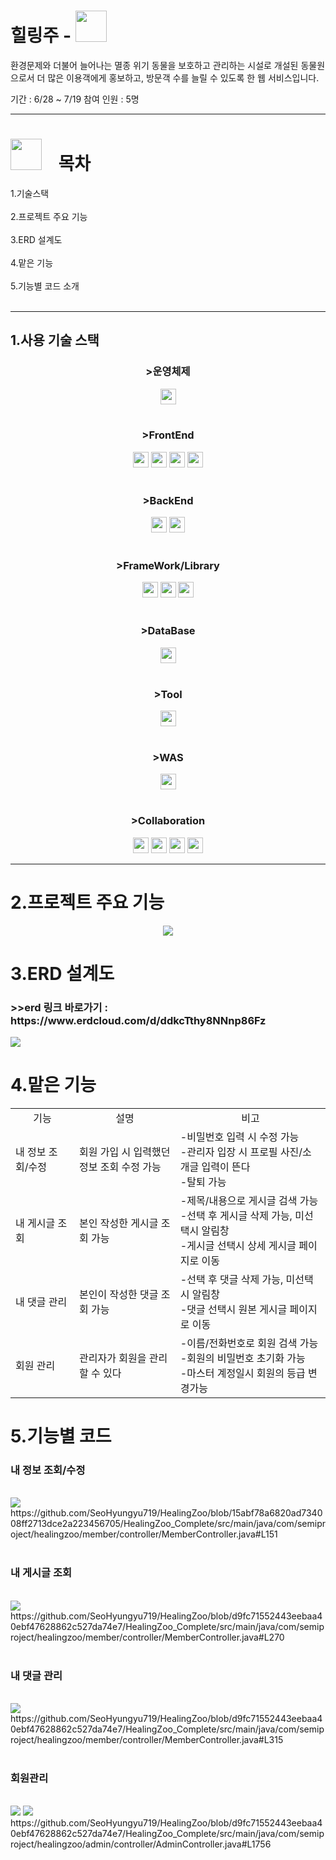 <h1>힐링주 - <img style="width:50px; height:50px;" src="https://github.com/user-attachments/assets/13580612-435b-47c5-8b11-b18fa0ec6d9f"></h1>

환경문제와 더불어 늘어나는 멸종 위기 동물을 보호하고 관리하는 시설로 개설된 동물원으로서 더 많은 이용객에게 홍보하고, 방문객 수를 늘릴 수 있도록 한 웹 서비스입니다.

기간 : 6/28 ~ 7/19  참여 인원 : 5명
<hr/>
<h1><img style="width:50px; height:50px;" src="https://github.com/user-attachments/assets/910bd2e9-b86c-4e64-93a6-d6a81d062410">&nbsp;&nbsp;&nbsp;&nbsp;목차</h1>
1.기술스택<br/><br/>
2.프로젝트 주요 기능<br/><br/>
3.ERD 설계도<br/><br/>
4.맡은 기능<br/><br/>
5.기능별 코드 소개<br/><br/>
<hr/>
<h2>1.사용 기술 스택</h2>

<h3 align="center">>운영체제</h3>
<div align="center">
  <img src="https://img.shields.io/badge/window 10-3A76F0?style=flat-square" height="25">
</div><br/>
<h3 align="center">>FrontEnd</h3>
<div align="center">
  <img src="https://img.shields.io/badge/HTML5-E34F26?style=for-the-badge&logo=HTML5&logoColor=white" height="25">
  <img src="https://img.shields.io/badge/CSS3-1572B6?style=for-the-badge&logo=css3&logoColor=white" height="25">
  <img src="https://img.shields.io/badge/jquery-0769AD?style=for-the-badge&logo=jquery&logoColor=white" height="25">
  <img src="https://img.shields.io/badge/javascript-F7DF1E?style=for-the-badge&logo=javascript&logoColor=white" height="25">    
</div><br/>
<h3 align="center">>BackEnd</h3>
<div align="center">
  <img src="https://img.shields.io/badge/java 11-4B4B77?style=flat-square" height="25">
  <img src="https://img.shields.io/badge/oracle sql-4479A1?style=for-the-badge&logo=mysql&logoColor=white" height="25">
</div><br/>
<h3 align="center">>FrameWork/Library</h3>
<div align="center">
  <img src="https://img.shields.io/badge/bootstrap-7952B3?style=for-the-badge&logo=bootstrap&logoColor=white" height="25">
  <img src="https://img.shields.io/badge/myBatis-333333?style=flat-square" height="25">
  <img src="https://img.shields.io/badge/spring-6DB33F?style=for-the-badge&logo=spring&logoColor=white" height="25">
</div><br/>
<h3 align="center">>DataBase</h3>
<div align="center">
  <img src="https://img.shields.io/badge/oracle-F80000?style=for-the-badge&logo=oracle&logoColor=white" height="25">
</div><br/>
<h3 align="center">>Tool</h3>
<div align="center">
  <img src="https://img.shields.io/badge/sqlDeveloper-4479A1?style=flat-square" height="25">
</div><br/>
<h3 align="center">>WAS</h3>
<div align="center">
  <img src="https://img.shields.io/badge/apachetomcat-F8DC75?style=for-the-badge&logo=apachetomcat&logoColor=white" height="25">  
</div><br/>
<h3 align="center">>Collaboration</h3>
<div align="center">
  <img src="https://img.shields.io/badge/googledrive-4285F4?style=for-the-badge&logo=googledrive&logoColor=white" height="25">
  <img src="https://img.shields.io/badge/github-181717?style=for-the-badge&logo=github&logoColor=white" height="25">
  <img src="https://img.shields.io/badge/figma-F24E1E?style=for-the-badge&logo=figma&logoColor=white" height="25">
  <img src="https://img.shields.io/badge/erdcloud-000000?style=flat-square" height="25">
</div>
<hr/>
<h1>2.프로젝트 주요 기능</h1>
<div align="center" >
  <img src="https://github.com/user-attachments/assets/03a46b98-f30e-46c4-b215-4d218fc05659">
</div>
<h1>3.ERD 설계도</h1>
<h3>>>erd 링크 바로가기 : https://www.erdcloud.com/d/ddkcTthy8NNnp86Fz</h3>
<img src="https://github.com/user-attachments/assets/6a97d072-f8fa-491d-9b5a-933348fbdcbe">
<h1>4.맡은 기능</h1>
<div align="center">
  <table>
  <tbody>
    <tr>
      <td align="center">기능</td>
      <td align="center">설명</td>
      <td align="center">비고</td>
    </tr>
    <tr>
      <td>내 정보 조회/수정</td>
      <td>회원 가입 시 입력했던 <br/>정보 조회 수정 가능</td>
      <td>
        -비밀번호 입력 시 수정 가능<br>
        -관리자 입장 시 프로필 사진/소개글 입력이 뜬다<br/>
        -탈퇴 가능
      </td>
    </tr>
    <tr>
      <td>내 게시글 조회</td>
      <td>본인 작성한 게시글 조회 가능</td>
      <td>
        -제목/내용으로 게시글 검색 가능<br/>
        -선택 후 게시글 삭제 가능, 미선택시 알림창 <br/>
        -게시글 선택시 상세 게시글 페이지로 이동
      </td>
    </tr>
    <tr>
      <td>내 댓글 관리</td>
      <td>본인이 작성한 댓글 조회 가능</td>
      <td>
        -선택 후 댓글 삭제 가능, 미선택시 알림창 <br/>
        -댓글 선택시 원본 게시글 페이지로 이동
      </td>
    </tr>
    <tr>
      <td>회원 관리</td>
      <td>관리자가 회원을 관리할 수 있다</td>
      <td>
        -이름/전화번호로 회원 검색 가능<br/>
        -회원의 비밀번호 초기화 가능<br/>
        -마스터 계정일시 회원의 등급 변경가능
      </td>
    </tr>   
  </tbody>
</table>  
</div>
<h1>5.기능별 코드</h1>
<h3>내 정보 조회/수정</h3><br/>
<img src="https://github.com/user-attachments/assets/5fa6c311-302a-43b2-a311-f53399efa335"><br/>
https://github.com/SeoHyungyu719/HealingZoo/blob/15abf78a6820ad734008ff2713dce2a223456705/HealingZoo_Complete/src/main/java/com/semiproject/healingzoo/member/controller/MemberController.java#L151
<br/><br/>
<h3>내 게시글 조회</h3><br/>
<img src="https://github.com/user-attachments/assets/f6a6cdc7-7b90-49b5-9672-2bf0ef201f47"><br/>
https://github.com/SeoHyungyu719/HealingZoo/blob/d9fc71552443eebaa40ebf47628862c527da74e7/HealingZoo_Complete/src/main/java/com/semiproject/healingzoo/member/controller/MemberController.java#L270
<br/><br/>
<h3>내 댓글 관리</h3><br/>
<img src="https://github.com/user-attachments/assets/aed1a4f8-5807-4c49-946f-960d66c78f2a">
https://github.com/SeoHyungyu719/HealingZoo/blob/d9fc71552443eebaa40ebf47628862c527da74e7/HealingZoo_Complete/src/main/java/com/semiproject/healingzoo/member/controller/MemberController.java#L315
<br/><br/>
<h3>회원관리</h3><br/>
<img src="https://github.com/user-attachments/assets/4829d324-916c-4995-8078-8d9e36b7f174">
<img src="https://github.com/user-attachments/assets/a8306273-b6c4-4b73-a317-296253620748">
https://github.com/SeoHyungyu719/HealingZoo/blob/d9fc71552443eebaa40ebf47628862c527da74e7/HealingZoo_Complete/src/main/java/com/semiproject/healingzoo/admin/controller/AdminController.java#L1756



